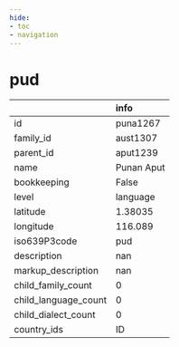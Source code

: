 ```yaml
---
hide:
- toc
- navigation
---
```

# pud
|                      | info       |
|:---------------------|:-----------|
| id                   | puna1267   |
| family_id            | aust1307   |
| parent_id            | aput1239   |
| name                 | Punan Aput |
| bookkeeping          | False      |
| level                | language   |
| latitude             | 1.38035    |
| longitude            | 116.089    |
| iso639P3code         | pud        |
| description          | nan        |
| markup_description   | nan        |
| child_family_count   | 0          |
| child_language_count | 0          |
| child_dialect_count  | 0          |
| country_ids          | ID         |